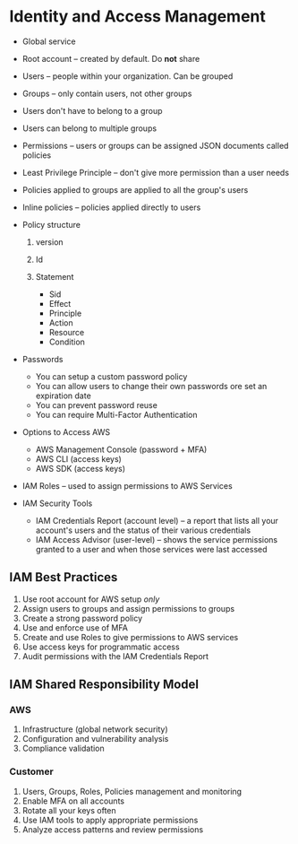 # Identity and Access Management

- Global service
- Root account – created by default. Do **not** share
- Users – people within your organization. Can be grouped
- Groups – only contain users, not other groups
- Users don't have to belong to a group
- Users can belong to multiple groups
- Permissions – users or groups can be assigned JSON documents called policies
- Least Privilege Principle – don't give more permission than a user needs
- Policies applied to groups are applied to all the group's users
- Inline policies – policies applied directly to users
- Policy structure

  1. version
  1. Id
  1. Statement

     - Sid
     - Effect
     - Principle
     - Action
     - Resource
     - Condition

- Passwords

  - You can setup a custom password policy
  - You can allow users to change their own passwords ore set an expiration date
  - You can prevent password reuse
  - You can require Multi-Factor Authentication

- Options to Access AWS

  - AWS Management Console (password + MFA)
  - AWS CLI (access keys)
  - AWS SDK (access keys)

- IAM Roles – used to assign permissions to AWS Services
- IAM Security Tools

  - IAM Credentials Report (account level) – a report that lists all your account's users and the status of their various credentials
  - IAM Access Advisor (user-level) – shows the service permissions granted to a user and when those services were last accessed

## IAM Best Practices

1. Use root account for AWS setup _only_
1. Assign users to groups and assign permissions to groups
1. Create a strong password policy
1. Use and enforce use of MFA
1. Create and use Roles to give permissions to AWS services
1. Use access keys for programmatic access
1. Audit permissions with the IAM Credentials Report

## IAM Shared Responsibility Model

### AWS

1. Infrastructure (global network security)
1. Configuration and vulnerability analysis
1. Compliance validation

### Customer

1. Users, Groups, Roles, Policies management and monitoring
1. Enable MFA on all accounts
1. Rotate all your keys often
1. Use IAM tools to apply appropriate permissions
1. Analyze access patterns and review permissions
